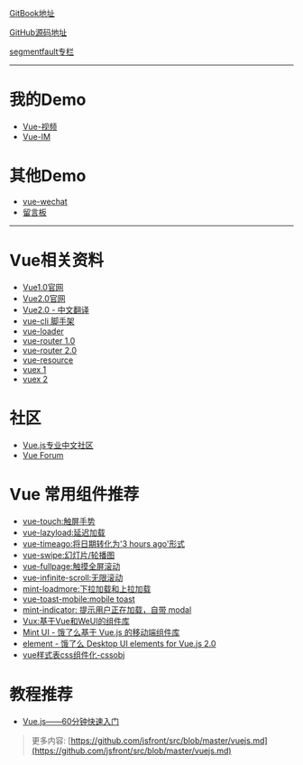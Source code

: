[GitBook地址](https://mrleo.gitbooks.io/books/content/codes/Vue/)

[GitHub源码地址](https://github.com/MrLeo/books/tree/master/codes/Vue)

[segmentfault专栏](https://segmentfault.com/blog/mr-leo)
- - - 
# 我的Demo
- [Vue-视频](https://github.com/MrLeo/vue-demo)
- [Vue-IM](https://github.com/MrLeo/vue-im-demo)

# 其他Demo
- [vue-wechat](https://github.com/useryangtao/vue-wechat)
- [留言板](https://github.com/kenberkeley/vue-demo)

- - - - -
# Vue相关资料
- [Vue1.0官网](http://cn.vuejs.org/)
- [Vue2.0官网](http://vuejs.org/)
- [Vue2.0 - 中文翻译](http://vuefe.cn/)
- [vue-cli 脚手架](https://github.com/vuejs/vue-cli)
- [vue-loader](http://vue-loader.vuejs.org/en/index.html)
- [vue-router 1.0](https://github.com/vuejs/vue-router/tree/1.0/docs)
- [vue-router 2.0](http://router.vuejs.org/zh-cn/index.html)
- [vue-resource](https://github.com/vuejs/vue-resource/tree/master/docs)
- [vuex 1](https://github.com/vuejs/vuex)
- [vuex 2](http://vuex.vuejs.org/en/index.html)

# 社区
- [Vue.js专业中文社区](http://vue-js.com/)
- [Vue Forum](http://forum.vuejs.org/)

# Vue 常用组件推荐
- [vue-touch:触屏手势](https://github.com/vuejs/vue-touch)
- [vue-lazyload:延迟加载](https://github.com/hilongjw/vue-lazyload)
- [vue-timeago:将日期转化为'3 hours ago'形式](https://github.com/egoist/vue-timeago)
- [vue-swipe:幻灯片/轮播图](https://github.com/ElemeFE/vue-swipe)
- [vue-fullpage:触摸全屏滚动](https://github.com/wendaosanshou/vue-fullpage)
- [vue-infinite-scroll:无限滚动](https://github.com/ElemeFE/vue-infinite-scroll)
- [mint-loadmore:下拉加载和上拉加载](https://github.com/mint-ui/mint-loadmore)
- [vue-toast-mobile:mobile toast](https://github.com/ElemeFE/vue-toast-mobile)
- [mint-indicator: 提示用户正在加载，自带 modal](https://github.com/mint-ui/mint-indicator)
- [Vux:基于Vue和WeUI的组件库](https://vuxjs.gitbooks.io/vux/content/)
- [Mint UI - 饿了么基于 Vue.js 的移动端组件库](http://mint-ui.github.io/#!/zh-cn)
- [element - 饿了么 Desktop UI elements for Vue.js 2.0](https://github.com/ElemeFE/element)
- [vue样式表css组件化-cssobj](https://github.com/cssobj/cssobj)

# 教程推荐
- [Vue.js——60分钟快速入门](http://www.cnblogs.com/keepfool/p/5619070.html)

> 更多内容:
> [https://github.com/jsfront/src/blob/master/vuejs.md](https://github.com/jsfront/src/blob/master/vuejs.md)